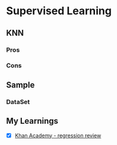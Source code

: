 # Supervised Learning
## KNN  


### Pros


### Cons



## Sample
### DataSet





## My Learnings
- [X] [Khan Academy -  regression review]( )

